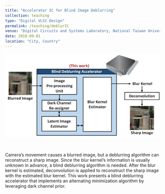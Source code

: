 ```yaml
---
title: "Accelerator IC for Blind Image Deblurring"
collection: teaching
type: "Digital VLSI Design"
permalink: /teaching/deblurIC
venue: "Digital Circuits and Systems Laboratory, National Taiwan University"
date: 2018-09-01
location: "City, Country"
---
```

<img src='/images/deblurIC_abstract.jpg' width='600' > <br>

<br>

Camera’s movement causes a blurred image, but a deblurring algorithm can reconstruct a sharp image. Since the blur kernel’s information is usually unknown in advance, a blind deblurring algorithm is needed. After the blur kernel is estimated, deconvolution is applied to reconstruct the sharp image with the estimated blur kernel. This work presents a blind deblurring accelerator that implements an alternating minimization algorithm by leveraging dark channel prior.
